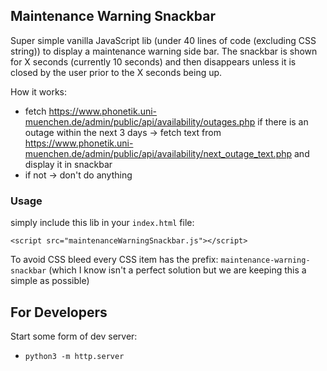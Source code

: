 ## Maintenance Warning Snackbar

Super simple vanilla JavaScript lib (under 40 lines of code (excluding CSS string)) to display a maintenance warning side bar.
The snackbar is shown for X seconds (currently 10 seconds) and then disappears unless it is closed by the user prior to the X seconds being up.

How it works:

- fetch https://www.phonetik.uni-muenchen.de/admin/public/api/availability/outages.php if there is an outage within the next 3 days -> fetch text from https://www.phonetik.uni-muenchen.de/admin/public/api/availability/next_outage_text.php and display it in snackbar
- if not -> don't do anything

### Usage

simply include this lib in your `index.html` file:

`<script src="maintenanceWarningSnackbar.js"></script>`

To avoid CSS bleed every CSS item has the prefix: `maintenance-warning-snackbar` (which I know
isn't a perfect solution but we are keeping this a simple as possible)

## For Developers

Start some form of dev server:

- `python3 -m http.server`